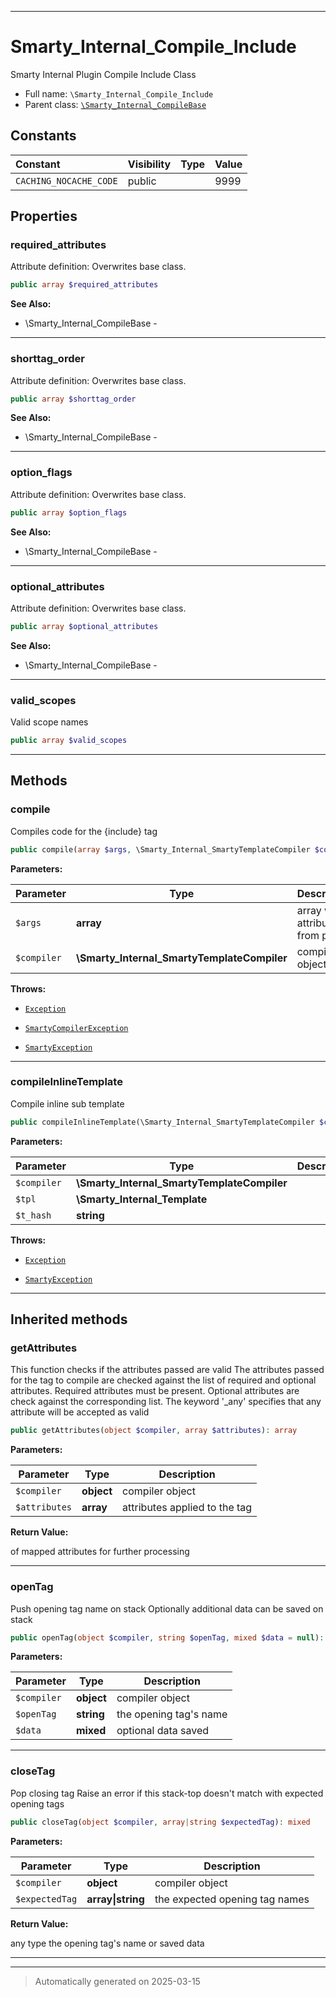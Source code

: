 ***

# Smarty_Internal_Compile_Include

Smarty Internal Plugin Compile Include Class



* Full name: `\Smarty_Internal_Compile_Include`
* Parent class: [`\Smarty_Internal_CompileBase`](./Smarty_Internal_CompileBase.md)


## Constants

| Constant | Visibility | Type | Value |
|:---------|:-----------|:-----|:------|
|`CACHING_NOCACHE_CODE`|public| |9999|

## Properties


### required_attributes

Attribute definition: Overwrites base class.

```php
public array $required_attributes
```





**See Also:**

* \Smarty_Internal_CompileBase - 

***

### shorttag_order

Attribute definition: Overwrites base class.

```php
public array $shorttag_order
```





**See Also:**

* \Smarty_Internal_CompileBase - 

***

### option_flags

Attribute definition: Overwrites base class.

```php
public array $option_flags
```





**See Also:**

* \Smarty_Internal_CompileBase - 

***

### optional_attributes

Attribute definition: Overwrites base class.

```php
public array $optional_attributes
```





**See Also:**

* \Smarty_Internal_CompileBase - 

***

### valid_scopes

Valid scope names

```php
public array $valid_scopes
```






***

## Methods


### compile

Compiles code for the {include} tag

```php
public compile(array $args, \Smarty_Internal_SmartyTemplateCompiler $compiler): string
```








**Parameters:**

| Parameter | Type | Description |
|-----------|------|-------------|
| `$args` | **array** | array with attributes from parser |
| `$compiler` | **\Smarty_Internal_SmartyTemplateCompiler** | compiler object |




**Throws:**

- [`Exception`](./Exception.md)

- [`SmartyCompilerException`](./SmartyCompilerException.md)

- [`SmartyException`](./SmartyException.md)



***

### compileInlineTemplate

Compile inline sub template

```php
public compileInlineTemplate(\Smarty_Internal_SmartyTemplateCompiler $compiler, \Smarty_Internal_Template $tpl, string $t_hash): bool
```








**Parameters:**

| Parameter | Type | Description |
|-----------|------|-------------|
| `$compiler` | **\Smarty_Internal_SmartyTemplateCompiler** |  |
| `$tpl` | **\Smarty_Internal_Template** |  |
| `$t_hash` | **string** |  |




**Throws:**

- [`Exception`](./Exception.md)

- [`SmartyException`](./SmartyException.md)



***


## Inherited methods


### getAttributes

This function checks if the attributes passed are valid
The attributes passed for the tag to compile are checked against the list of required and
optional attributes. Required attributes must be present. Optional attributes are check against
the corresponding list. The keyword '_any' specifies that any attribute will be accepted
as valid

```php
public getAttributes(object $compiler, array $attributes): array
```








**Parameters:**

| Parameter | Type | Description |
|-----------|------|-------------|
| `$compiler` | **object** | compiler object |
| `$attributes` | **array** | attributes applied to the tag |


**Return Value:**

of mapped attributes for further processing




***

### openTag

Push opening tag name on stack
Optionally additional data can be saved on stack

```php
public openTag(object $compiler, string $openTag, mixed $data = null): mixed
```








**Parameters:**

| Parameter | Type | Description |
|-----------|------|-------------|
| `$compiler` | **object** | compiler object |
| `$openTag` | **string** | the opening tag&#039;s name |
| `$data` | **mixed** | optional data saved |





***

### closeTag

Pop closing tag
Raise an error if this stack-top doesn't match with expected opening tags

```php
public closeTag(object $compiler, array|string $expectedTag): mixed
```








**Parameters:**

| Parameter | Type | Description |
|-----------|------|-------------|
| `$compiler` | **object** | compiler object |
| `$expectedTag` | **array&#124;string** | the expected opening tag names |


**Return Value:**

any type the opening tag's name or saved data




***


***
> Automatically generated on 2025-03-15
